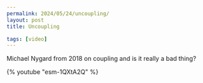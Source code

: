 ```yaml
---
permalink: 2024/05/24/uncoupling/
layout: post
title: Uncoupling

tags: [video]
---
```


Michael Nygard from 2018 on coupling and is it really a bad thing? 

{% youtube "esm-1QXtA2Q" %}
